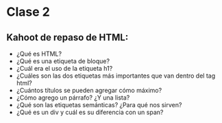 # Clase 2

## Kahoot de repaso de HTML:

* ¿Qué es HTML?
* ¿Qué es una etiqueta de bloque?
* ¿Cuál era el uso de la etiqueta h1?
* ¿Cuáles son las dos etiquetas más importantes que van dentro del tag html?
* ¿Cuántos títulos se pueden agregar cómo máximo?
* ¿Cómo agrego un párrafo? ¿Y una lista?
* ¿Qué son las etiquetas semánticas? ¿Para qué nos sirven?
* ¿Qué es un div y cuál es su diferencia con un span?
